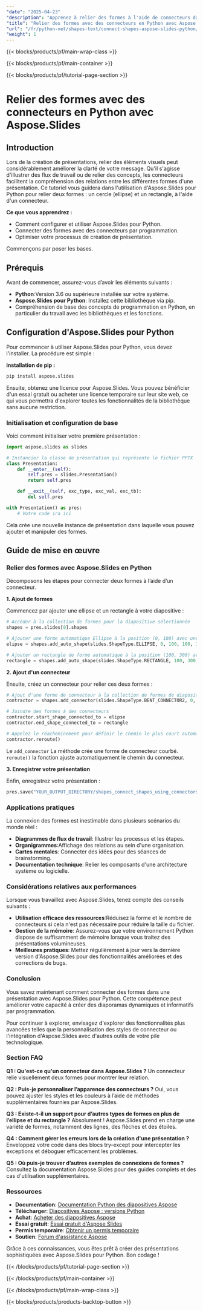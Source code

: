 ```yaml
---
"date": "2025-04-23"
"description": "Apprenez à relier des formes à l'aide de connecteurs dans vos présentations par programmation avec Aspose.Slides pour Python. Améliorez vos diagrammes de flux de travail, organigrammes et bien plus encore."
"title": "Relier des formes avec des connecteurs en Python avec Aspose.Slides"
"url": "/fr/python-net/shapes-text/connect-shapes-aspose-slides-python/"
"weight": 1
---
```


{{< blocks/products/pf/main-wrap-class >}}

{{< blocks/products/pf/main-container >}}

{{< blocks/products/pf/tutorial-page-section >}}
# Relier des formes avec des connecteurs en Python avec Aspose.Slides

## Introduction

Lors de la création de présentations, relier des éléments visuels peut considérablement améliorer la clarté de votre message. Qu'il s'agisse d'illustrer des flux de travail ou de relier des concepts, les connecteurs facilitent la compréhension des relations entre les différentes formes d'une présentation. Ce tutoriel vous guidera dans l'utilisation d'Aspose.Slides pour Python pour relier deux formes : un cercle (ellipse) et un rectangle, à l'aide d'un connecteur.

**Ce que vous apprendrez :**
- Comment configurer et utiliser Aspose.Slides pour Python.
- Connecter des formes avec des connecteurs par programmation.
- Optimiser votre processus de création de présentation.

Commençons par poser les bases.

## Prérequis

Avant de commencer, assurez-vous d’avoir les éléments suivants :

- **Python**:Version 3.6 ou supérieure installée sur votre système.
- **Aspose.Slides pour Python**: Installez cette bibliothèque via pip.
- Compréhension de base des concepts de programmation en Python, en particulier du travail avec les bibliothèques et les fonctions.

## Configuration d'Aspose.Slides pour Python

Pour commencer à utiliser Aspose.Slides pour Python, vous devez l'installer. La procédure est simple :

**installation de pip :**

```bash
pip install aspose.slides
```

Ensuite, obtenez une licence pour Aspose.Slides. Vous pouvez bénéficier d'un essai gratuit ou acheter une licence temporaire sur leur site web, ce qui vous permettra d'explorer toutes les fonctionnalités de la bibliothèque sans aucune restriction.

### Initialisation et configuration de base

Voici comment initialiser votre première présentation :

```python
import aspose.slides as slides

# Instancier la classe de présentation qui représente le fichier PPTX
class Presentation:
    def __enter__(self):
        self.pres = slides.Presentation()
        return self.pres

    def __exit__(self, exc_type, exc_val, exc_tb):
        del self.pres

with Presentation() as pres:
    # Votre code ira ici
```

Cela crée une nouvelle instance de présentation dans laquelle vous pouvez ajouter et manipuler des formes.

## Guide de mise en œuvre

### Relier des formes avec Aspose.Slides en Python

Décomposons les étapes pour connecter deux formes à l’aide d’un connecteur.

**1. Ajout de formes**

Commencez par ajouter une ellipse et un rectangle à votre diapositive :

```python
# Accéder à la collection de formes pour la diapositive sélectionnée
shapes = pres.slides[0].shapes

# Ajouter une forme automatique Ellipse à la position (0, 100) avec une largeur et une hauteur de 100
elipse = shapes.add_auto_shape(slides.ShapeType.ELLIPSE, 0, 100, 100, 100)

# Ajouter un rectangle de forme automatique à la position (100, 300) avec une largeur et une hauteur de 100
rectangle = shapes.add_auto_shape(slides.ShapeType.RECTANGLE, 100, 300, 100, 100)
```

**2. Ajout d'un connecteur**

Ensuite, créez un connecteur pour relier ces deux formes :

```python
# Ajout d'une forme de connecteur à la collection de formes de diapositives
contractor = shapes.add_connector(slides.ShapeType.BENT_CONNECTOR2, 0, 0, 10, 10)

# Joindre des formes à des connecteurs
contractor.start_shape_connected_to = elipse
contractor.end_shape_connected_to = rectangle

# Appelez le réacheminement pour définir le chemin le plus court automatique entre les formes
contractor.reroute()
```

Le `add_connector` La méthode crée une forme de connecteur courbé. `reroute()` la fonction ajuste automatiquement le chemin du connecteur.

**3. Enregistrer votre présentation**

Enfin, enregistrez votre présentation :

```python
pres.save("YOUR_OUTPUT_DIRECTORY/shapes_connect_shapes_using_connectors_out.pptx", slides.export.SaveFormat.PPTX)
```

### Applications pratiques

La connexion des formes est inestimable dans plusieurs scénarios du monde réel :
- **Diagrammes de flux de travail**: Illustrer les processus et les étapes.
- **Organigrammes**:Affichage des relations au sein d'une organisation.
- **Cartes mentales**: Connecter des idées pour des séances de brainstorming.
- **Documentation technique**: Relier les composants d'une architecture système ou logicielle.

### Considérations relatives aux performances

Lorsque vous travaillez avec Aspose.Slides, tenez compte des conseils suivants :
- **Utilisation efficace des ressources**:Réduisez la forme et le nombre de connecteurs si cela n'est pas nécessaire pour réduire la taille du fichier.
- **Gestion de la mémoire**: Assurez-vous que votre environnement Python dispose de suffisamment de mémoire lorsque vous traitez des présentations volumineuses.
- **Meilleures pratiques**: Mettez régulièrement à jour vers la dernière version d'Aspose.Slides pour des fonctionnalités améliorées et des corrections de bugs.

### Conclusion

Vous savez maintenant comment connecter des formes dans une présentation avec Aspose.Slides pour Python. Cette compétence peut améliorer votre capacité à créer des diaporamas dynamiques et informatifs par programmation.

Pour continuer à explorer, envisagez d'explorer des fonctionnalités plus avancées telles que la personnalisation des styles de connecteur ou l'intégration d'Aspose.Slides avec d'autres outils de votre pile technologique.

### Section FAQ

**Q1 : Qu'est-ce qu'un connecteur dans Aspose.Slides ?**
Un connecteur relie visuellement deux formes pour montrer leur relation.

**Q2 : Puis-je personnaliser l’apparence des connecteurs ?**
Oui, vous pouvez ajuster les styles et les couleurs à l’aide de méthodes supplémentaires fournies par Aspose.Slides.

**Q3 : Existe-t-il un support pour d’autres types de formes en plus de l’ellipse et du rectangle ?**
Absolument ! Aspose.Slides prend en charge une variété de formes, notamment des lignes, des flèches et des étoiles.

**Q4 : Comment gérer les erreurs lors de la création d'une présentation ?**
Enveloppez votre code dans des blocs try-except pour intercepter les exceptions et déboguer efficacement les problèmes.

**Q5 : Où puis-je trouver d’autres exemples de connexions de formes ?**
Consultez la documentation Aspose.Slides pour des guides complets et des cas d'utilisation supplémentaires.

### Ressources

- **Documentation**: [Documentation Python des diapositives Aspose](https://reference.aspose.com/slides/python-net/)
- **Télécharger**: [Diapositives Aspose : versions Python](https://releases.aspose.com/slides/python-net/)
- **Achat**: [Acheter des diapositives Aspose](https://purchase.aspose.com/buy)
- **Essai gratuit**: [Essai gratuit d'Aspose Slides](https://releases.aspose.com/slides/python-net/)
- **Permis temporaire**: [Obtenir un permis temporaire](https://purchase.aspose.com/temporary-license/)
- **Soutien**: [Forum d'assistance Aspose](https://forum.aspose.com/c/slides/11)

Grâce à ces connaissances, vous êtes prêt à créer des présentations sophistiquées avec Aspose.Slides pour Python. Bon codage !

{{< /blocks/products/pf/tutorial-page-section >}}

{{< /blocks/products/pf/main-container >}}

{{< /blocks/products/pf/main-wrap-class >}}

{{< blocks/products/products-backtop-button >}}